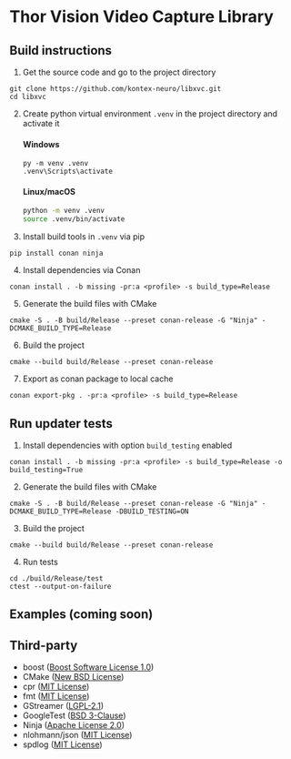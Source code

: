 # Thor Vision Video Capture Library

## Build instructions

1. Get the source code and go to the project directory
```console
git clone https://github.com/kontex-neuro/libxvc.git
cd libxvc
```

2. Create python virtual environment `.venv` in the project directory and activate it
    #### Windows
    ```console
    py -m venv .venv
    .venv\Scripts\activate
    ```
    #### Linux/macOS
    ```bash
    python -m venv .venv
    source .venv/bin/activate
    ```

3. Install build tools in `.venv` via pip
```console
pip install conan ninja
```

4. Install dependencies via Conan
```console
conan install . -b missing -pr:a <profile> -s build_type=Release
```

5. Generate the build files with CMake
```console
cmake -S . -B build/Release --preset conan-release -G "Ninja" -DCMAKE_BUILD_TYPE=Release
```

6. Build the project
```console
cmake --build build/Release --preset conan-release
```

7. Export as conan package to local cache
```console
conan export-pkg . -pr:a <profile> -s build_type=Release
```

## Run updater tests

1. Install dependencies with option `build_testing` enabled 
```console
conan install . -b missing -pr:a <profile> -s build_type=Release -o build_testing=True
```

2. Generate the build files with CMake
```console
cmake -S . -B build/Release --preset conan-release -G "Ninja" -DCMAKE_BUILD_TYPE=Release -DBUILD_TESTING=ON
```

3. Build the project
```console
cmake --build build/Release --preset conan-release
```

4. Run tests
```console
cd ./build/Release/test
ctest --output-on-failure
```

## Examples (coming soon)

## Third-party

* boost ([Boost Software License 1.0](https://github.com/boostorg/boost/blob/master/LICENSE_1_0.txt))
* CMake ([New BSD License](https://github.com/Kitware/CMake/blob/master/Copyright.txt))
* cpr ([MIT License](https://github.com/libcpr/cpr/blob/master/LICENSE))
* fmt ([MIT License](https://github.com/fmtlib/fmt/blob/master/LICENSE))
* GStreamer ([LGPL-2.1](https://github.com/GStreamer/gstreamer/blob/main/LICENSE))
* GoogleTest ([BSD 3-Clause](https://github.com/google/googletest/blob/main/LICENSE))
* Ninja ([Apache License 2.0](https://github.com/ninja-build/ninja/blob/master/COPYING))
* nlohmann/json ([MIT License](https://github.com/nlohmann/json/blob/develop/LICENSE.MIT))
* spdlog ([MIT License](https://github.com/gabime/spdlog/blob/v1.x/LICENSE))
